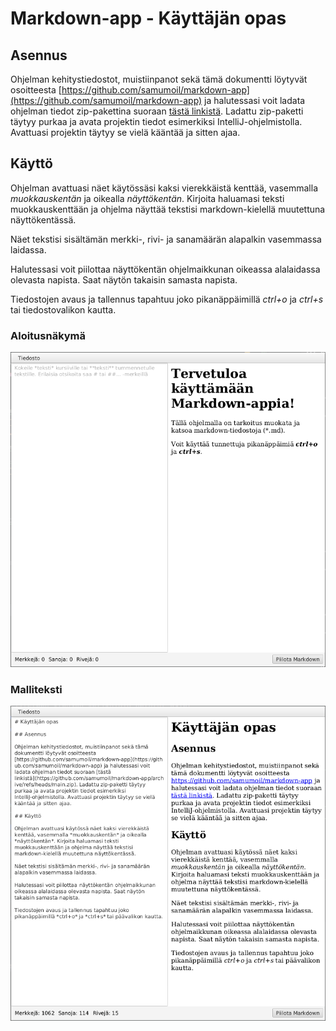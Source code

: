 # Markdown-app - Käyttäjän opas

## Asennus

Ohjelman kehitystiedostot, muistiinpanot sekä tämä dokumentti löytyvät osoitteesta [https://github.com/samumoil/markdown-app](https://github.com/samumoil/markdown-app) ja halutessasi voit ladata ohjelman tiedot zip-pakettina suoraan [tästä linkistä](https://github.com/samumoil/markdown-app/archive/refs/heads/main.zip). Ladattu zip-paketti täytyy purkaa ja avata projektin tiedot esimerkiksi IntelliJ-ohjelmistolla. Avattuasi projektin täytyy se vielä kääntää ja sitten ajaa.

## Käyttö

Ohjelman avattuasi näet käytössäsi kaksi vierekkäistä kenttää, vasemmalla *muokkauskentän* ja oikealla *näyttökentän*. Kirjoita haluamasi teksti muokkauskenttään ja ohjelma näyttää tekstisi markdown-kielellä muutettuna näyttökentässä.

Näet tekstisi sisältämän merkki-, rivi- ja sanamäärän alapalkin vasemmassa laidassa.

Halutessasi voit piilottaa näyttökentän ohjelmaikkunan oikeassa alalaidassa olevasta napista. Saat näytön takaisin samasta napista.

Tiedostojen avaus ja tallennus tapahtuu joko pikanäppäimillä *ctrl+o* ja *ctrl+s* tai tiedostovalikon kautta.

### Aloitusnäkymä

![](markdown-app_aloituskuva.png)

### Malliteksti

![](markdown-app_malliteksti.png)

